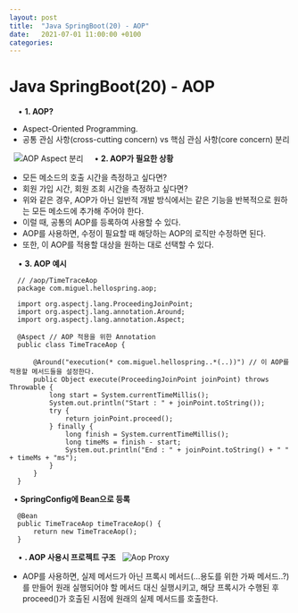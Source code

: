 ```yaml
---
layout: post
title:  "Java SpringBoot(20) - AOP"
date:   2021-07-01 11:00:00 +0100
categories:
---
```


# Java SpringBoot(20) - AOP
&nbsp;
&nbsp;
• **1. AOP?**
&nbsp;
- Aspect-Oriented Programming.
- 공통 관심 사항(cross-cutting concern) vs 핵심 관심 사항(core concern) 분리

&nbsp;
![AOP Aspect 분리](../../../../assets/images/AopAspect.png)
&nbsp;
&nbsp;
• **2. AOP가 필요한 상황**
&nbsp;
- 모든 메소드의 호출 시간을 측정하고 싶다면?
- 회원 가입 시간, 회원 조회 시간을 측정하고 싶다면?
- 위와 같은 경우, AOP가 아닌 일반적 개발 방식에서는 같은 기능을 반복적으로 원하는 모든 메소드에 추가해 주어야 한다.
- 이럴 때, 공통의 AOP를 등록하여 사용할 수 있다.
- AOP를 사용하면, 수정이 필요할 때 해당하는 AOP의 로직만 수정하면 된다.
- 또한, 이 AOP를 적용할 대상을 원하는 대로 선택할 수 있다.

&nbsp;
&nbsp;
• **3. AOP 예시**
&nbsp;
```
  // /aop/TimeTraceAop
  package com.miguel.hellospring.aop;

  import org.aspectj.lang.ProceedingJoinPoint;
  import org.aspectj.lang.annotation.Around;
  import org.aspectj.lang.annotation.Aspect;

  @Aspect // AOP 적용을 위한 Annotation
  public class TimeTraceAop {

      @Around("execution(* com.miguel.hellospring..*(..))") // 이 AOP를 적용할 메서드들을 설정한다.
      public Object execute(ProceedingJoinPoint joinPoint) throws  Throwable {
          long start = System.currentTimeMillis();
          System.out.println("Start : " + joinPoint.toString());
          try {
              return joinPoint.proceed();
          } finally {
              long finish = System.currentTimeMillis();
              long timeMs = finish - start;
              System.out.println("End : " + joinPoint.toString() + " " + timeMs + "ms");
          }
      }
  }
```
&nbsp;
• **SpringConfig에 Bean으로 등록**
```
  @Bean
  public TimeTraceAop timeTraceAop() {
      return new TimeTraceAop();
  }
```
&nbsp;
&nbsp;
• **. AOP 사용시 프로젝트 구조**
&nbsp;
![Aop Proxy](../../../../assets/images/AopProxy.png)
&nbsp;
- AOP를 사용하면, 실제 메서드가 아닌 프록시 메서드(...용도를 위한 가짜 메서드..?)를 만들어 원래 실행되어야 할 메서드 대신 실행시키고, 해당 프록시가 수행된 후 proceed()가 호출된 시점에 원래의 실제 메서드를 호출한다.

